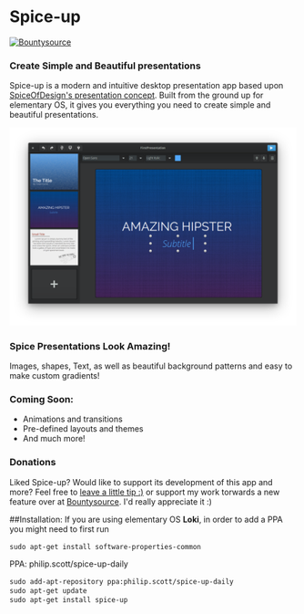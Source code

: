 # Spice-up
[![Bountysource](https://www.bountysource.com/badge/tracker?tracker_id=44752823)](https://www.bountysource.com/trackers/44752823-philip-scott-spice-up)


### Create Simple and Beautiful presentations


Spice-up is a modern and intuitive desktop presentation app based upon [SpiceOfDesign's presentation concept](http://spiceofdesign.deviantart.com/art/New-Presentation-Concept-401767854). Built from the ground up for elementary OS, it gives you everything you need to create simple and beautiful presentations.


![screenshot](Screenshot.png)


### Spice Presentations Look Amazing!
Images, shapes, Text, as well as beautiful background patterns and easy to make custom gradients!


### Coming Soon:
- Animations and transitions
- Pre-defined layouts and themes
- And much more!


### Donations
Liked Spice-up? Would like to support its development of this app and more? Feel free to [leave a little tip :)](https://www.paypal.com/cgi-bin/webscr?cmd=_s-xclick&hosted_button_id=WYD9ZJK6ZFUDQ) or support my work torwards a new feature over at [Bountysource](https://www.bountysource.com/trackers/44752823-philip-scott-spice-up). I'd really appreciate it :) 


##Installation:
If you are using elementary OS **Loki**, in order to add a PPA you might need to first run


	sudo apt-get install software-properties-common


PPA: philip.scott/spice-up-daily


```
sudo add-apt-repository ppa:philip.scott/spice-up-daily
sudo apt-get update
sudo apt-get install spice-up
```
